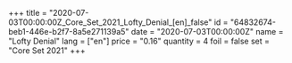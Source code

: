 +++
title = "2020-07-03T00:00:00Z_Core_Set_2021_Lofty_Denial_[en]_false"
id = "64832674-beb1-446e-b2f7-8a5e271139a5"
date = "2020-07-03T00:00:00Z"
name = "Lofty Denial"
lang = ["en"]
price = "0.16"
quantity = 4
foil = false
set = "Core Set 2021"
+++
